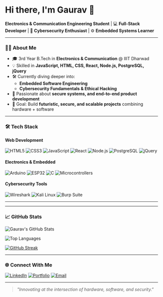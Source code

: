 # Hi there, I'm Gaurav 👋

 **Electronics & Communication Engineering Student** | 💻 **Full-Stack Developer** | 🔐 **Cybersecurity Enthusiast** | ⚙ **Embedded Systems Learner**

---

### 👨‍💻 About Me
- 🎓 3rd Year B.Tech in **Electronics & Communication** @ IIIT Dharwad
- 💡 Skilled in **JavaScript, HTML, CSS, React, Node.js, PostgreSQL, jQuery**
- 🛠 Currently diving deeper into:
  - **Embedded Software Engineering**
  - **Cybersecurity Fundamentals & Ethical Hacking**
- 🌟 Passionate about **secure systems, and end-to-end product development**
- 🎯 Goal: Build **futuristic, secure, and scalable projects** combining hardware + software

---

### 🛠 Tech Stack
#### **Web Development**
![HTML5](https://img.shields.io/badge/HTML5-E34F26?style=for-the-badge&logo=html5&logoColor=white)
![CSS3](https://img.shields.io/badge/CSS3-1572B6?style=for-the-badge&logo=css3&logoColor=white)
![JavaScript](https://img.shields.io/badge/JavaScript-F7E017?style=for-the-badge&logo=javascript&logoColor=black)
![React](https://img.shields.io/badge/React-61DBFB?style=for-the-badge&logo=react&logoColor=black)
![Node.js](https://img.shields.io/badge/Node.js-3C873A?style=for-the-badge&logo=node.js&logoColor=white)
![PostgreSQL](https://img.shields.io/badge/PostgreSQL-316192?style=for-the-badge&logo=postgresql&logoColor=white)
![jQuery](https://img.shields.io/badge/jQuery-0868AC?style=for-the-badge&logo=jquery&logoColor=white)

#### **Electronics & Embedded**
![Arduino](https://img.shields.io/badge/Arduino-00979D?style=for-the-badge&logo=arduino&logoColor=white)
![ESP32](https://img.shields.io/badge/ESP32-000000?style=for-the-badge&logo=espressif&logoColor=white)
![C](https://img.shields.io/badge/C-00599C?style=for-the-badge&logo=c&logoColor=white)
![Microcontrollers](https://img.shields.io/badge/Microcontrollers-FF6F00?style=for-the-badge&logo=chip&logoColor=white)

#### **Cybersecurity Tools**
![Wireshark](https://img.shields.io/badge/Wireshark-1679A7?style=for-the-badge&logo=wireshark&logoColor=white)
![Kali Linux](https://img.shields.io/badge/Kali%20Linux-557C94?style=for-the-badge&logo=kalilinux&logoColor=white)
![Burp Suite](https://img.shields.io/badge/Burp%20Suite-FE7A16?style=for-the-badge&logo=burpsuite&logoColor=white)

---


---

### 📈 GitHub Stats
![Gaurav's GitHub Stats](https://github-readme-stats.vercel.app/api?username=Heregaurav&show_icons=true&theme=tokyonight)

![Top Languages](https://github-readme-stats.vercel.app/api/top-langs/?username=Heregaurav&layout=compact&theme=tokyonight)

[![GitHub Streak](https://streak-stats.demolab.com?user=Heregaurav&theme=tokyonight&hide_border=true)](https://git.io/streak-stats)

---

### 🌐 Connect With Me
[![LinkedIn](https://img.shields.io/badge/LinkedIn-0077B5?style=for-the-badge&logo=linkedin&logoColor=white)](https://www.linkedin.com/in/gaurav-kumar-182710329/)
[![Portfolio](https://img.shields.io/badge/Portfolio-000000?style=for-the-badge&logo=react&logoColor=white)](https://gaurav07portfolio.vercel.app/)
[![Email](https://img.shields.io/badge/Email-D14836?style=for-the-badge&logo=gmail&logoColor=white)](gauaravkumar0123xyz@gmail.com)

---

> *"Innovating at the intersection of hardware, software, and security."*

